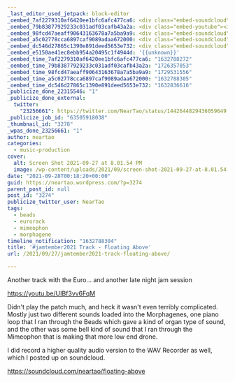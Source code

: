 ```yaml
---
_last_editor_used_jetpack: block-editor
_oembed_7af2279310af6420ee1bfc6afc477ca6: <div class="embed-soundcloud"><iframe title="Floating Above by NearTao" width="750" height="400" scrolling="no" frameborder="no" src="https://w.soundcloud.com/player/?visual=true&url=https%3A%2F%2Fapi.soundcloud.com%2Ftracks%2F1132149718&show_artwork=true&maxheight=1000&maxwidth=750"></iframe></div>
_oembed_79b83877929233c031adf03cafb43a2a: <div class="embed-youtube"><iframe title="#jamtember2021 Late Night Session - Floating Above" width="750" height="422" src="https://www.youtube.com/embed/UIBf3vv6FqM?feature=oembed" frameborder="0" allow="accelerometer; autoplay; clipboard-write; encrypted-media; gyroscope; picture-in-picture; web-share" referrerpolicy="strict-origin-when-cross-origin" allowfullscreen></iframe></div>
_oembed_98fcd47aeaff90643163678a7a5ba9a9: <div class="embed-soundcloud"><iframe title="Floating Above by NearTao" width="500" height="400" scrolling="no" frameborder="no" src="https://w.soundcloud.com/player/?visual=true&url=https%3A%2F%2Fapi.soundcloud.com%2Ftracks%2F1132149718&show_artwork=true&maxheight=750&maxwidth=500"></iframe></div>
_oembed_a5c02778cca6897caf9089adaa672000: <div class="embed-soundcloud"><iframe title="Floating Above by NearTao" width="620" height="400" scrolling="no" frameborder="no" src="https://w.soundcloud.com/player/?visual=true&url=https%3A%2F%2Fapi.soundcloud.com%2Ftracks%2F1132149718&show_artwork=true&maxheight=930&maxwidth=620"></iframe></div>
_oembed_dc546d27865c1390e891deed5653e732: <div class="embed-soundcloud"><iframe title="Floating Above by NearTao" width="500" height="400" scrolling="no" frameborder="no" src="https://w.soundcloud.com/player/?visual=true&url=https%3A%2F%2Fapi.soundcloud.com%2Ftracks%2F1132149718&show_artwork=true&maxheight=750&maxwidth=500"></iframe></div>
_oembed_e5150ae41ec8ebb954a20495c1f4944d: '{{unknown}}'
_oembed_time_7af2279310af6420ee1bfc6afc477ca6: "1632788272"
_oembed_time_79b83877929233c031adf03cafb43a2a: "1726357053"
_oembed_time_98fcd47aeaff90643163678a7a5ba9a9: "1729531556"
_oembed_time_a5c02778cca6897caf9089adaa672000: "1632788305"
_oembed_time_dc546d27865c1390e891deed5653e732: "1632836616"
_publicize_done_22315546: "1"
_publicize_done_external:
  twitter:
    "23256661": https://twitter.com/NearTao/status/1442644829436059649
_publicize_job_id: "63505918038"
_thumbnail_id: "3278"
_wpas_done_23256661: "1"
author: neartao
categories:
  - music-production
cover:
  alt: Screen Shot 2021-09-27 at 8.01.54 PM
  image: /wp-content/uploads/2021/09/screen-shot-2021-09-27-at-8.01.54-pm.png
date: "2021-09-28T00:18:20+00:00"
guid: https://neartao.wordpress.com/?p=3274
parent_post_id: null
post_id: "3274"
publicize_twitter_user: NearTao
tags:
  - beads
  - eurorack
  - mimeophon
  - morphagene
timeline_notification: "1632788304"
title: '#jamtember2021 Track - Floating Above'
url: /2021/09/27/jamtember2021-track-floating-above/

---
```

Another track with the Euro... and another late night jam session

https://youtu.be/UIBf3vv6FqM

Didn't play the patch much, and heck it wasn't even terribly complicated. Mostly just two different sounds loaded into the Morphagenes, one piano loop that I ran through the Beads which gave a kind of organ type of sound, and the other was some bell kind of sound that I ran through the Mimeophon that is making that more low end drone.

I did record a higher quality audio version to the WAV Recorder as well, which I posted up on soundcloud.

https://soundcloud.com/neartao/floating-above
